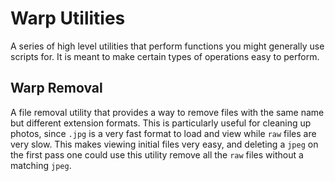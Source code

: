 # Warp Utilities

A series of high level utilities that perform functions you might generally use scripts for.
It is meant to make certain types of operations easy to perform.

## Warp Removal

A file removal utility that provides a way to remove files with the same name but different extension formats.
This is particularly useful for cleaning up photos, since `.jpg` is a very fast format to load and view while `raw` files are very slow.
This makes viewing initial files very easy, and deleting a `jpeg` on the first pass one could use this utility remove all the `raw` files without a matching `jpeg`.
